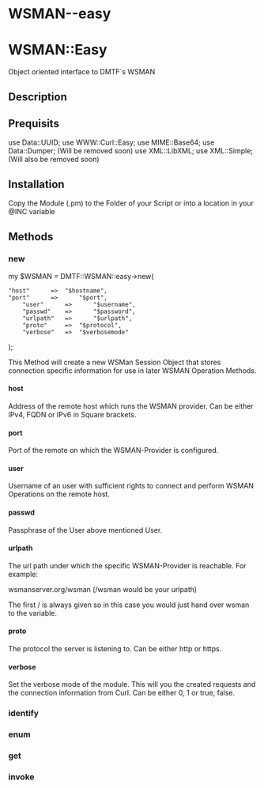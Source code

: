 WSMAN--easy
===========

# WSMAN::Easy

Object oriented interface to DMTF´s WSMAN

## Description



## Prequisits

use Data::UUID;
use WWW::Curl::Easy;
use MIME::Base64;
use Data::Dumper; (Will be removed soon)
use XML::LibXML;
use XML::Simple; (Will also be removed soon)

## Installation

Copy the Module (.pm) to the Folder of your Script or into a location in your @INC variable

## Methods

### new

my $WSMAN = DMTF::WSMAN::easy->new( 

	"host"		=>	"$hostname",
	"port"		=>      "$port",
        "user"		=>      "$username",	
        "passwd"	=>      "$password",
        "urlpath"	=>      "$urlpath",
        "proto"		=>	"$protocol",
        "verbose"	=>	"$verbosemode"

);

This Method will create a new WSMan Session Object that stores connection specific information for use in later WSMAN Operation Methods.

#### host

Address of the remote host which runs the WSMAN provider.
Can be either IPv4, FQDN or IPv6 in Square brackets.

#### port

Port of the remote on which the WSMAN-Provider is configured.

#### user

Username of an user with sufficient rights to connect and perform WSMAN Operations on the remote host.

#### passwd

Passphrase of the User above mentioned User.

#### urlpath

The url path under which the specific WSMAN-Provider is reachable.
For example:

wsmanserver.org/wsman (/wsman would be your urlpath)

The first / is always given so in this case you would just hand over wsman to the variable.

#### proto

The protocol the server is listening to. Can be either http or https.

#### verbose

Set the verbose mode of the module. This will you the created requests and the connection information from Curl.
Can be either 0, 1 or true, false.

### identify

### enum

### get

### invoke 


